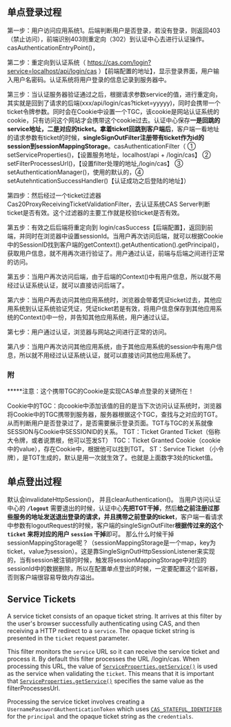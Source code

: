 ## 单点登录过程
第一步：用户访问应用系统1。后端判断用户是否登录，若没有登录，则返回403（禁止访问），前端识别403则重定向（302）到认证中心去进行认证操作。casAuthenticationEntryPoint()，

第二步：重定向到认证系统（ https://cas.com/login?service=localhost/api/login/cas ）【前端配置的地址】，显示登录界面，用户输入用户名密码。认证系统将用户登录的信息记录到服务器中。

第三步：当认证服务器验证通过之后，根据请求参数service的值，进行重定向，其实就是回到了请求的后端(xxx/api/login/cas?ticket=yyyyy)，同时会携带一个ticket令牌参数。同时会在Cookie中设置一个TGC，该cookie是网站认证系统的cookie，只有访问这个网站才会携带这个cookie过去。认证中心保存**一是回跳的service地址，二是对应的ticket。**拿着ticket**回跳到客户端后**，客户端一看地址的请求参数有ticket的时候，**singleSignOutFilter注册带有ticket作为id的session到sessionMappingStorage**。casAuthenticationFilter（ ① setServiceProperties()，【设置服务地址，localhost/api + /login/cas】 ② setFilterProcessesUrl()，【设置filter处理的地址,/login/cas】 ③ setAuthenticationManager()，使用的默认的，④ setAutehnticationSuccessHandler()【认证成功之后登陆的地址】）

第四步：然后经过一个ticket过滤器Cas20ProxyReceivingTicketValidationFilter，去认证系统CAS Server判断ticket是否有效。这个过滤器的主要工作就是校验ticket是否有效。

第五步：有效之后后端将重定向到 login/casSuccess【后端配置】，返回到前端，并同时在浏览器中设置sessionId。当用户再次访问后端，就可以根据Cookie 中的SessionID找到客户端的getContext().getAuthentication().getPrincipal()，获取用户信息，就不用再次进行验证了。用户通过认证，前端与后端之间进行正常的访问。

第五步：当用户再次访问后端，由于后端的Context()中有用户信息，所以就不用经过认证系统认证，就可以直接访问后端了。

第六步：当用户再去访问其他应用系统时，浏览器会带着凭证ticket过去，其他应用系统到认证系统验证凭证，凭证ticket若是有效，将用户信息保存到其他应用系统的Context()中一份，并告知其他应用系统，用户通过认证。

第七步：用户通过认证，浏览器与网站之间进行正常的访问。

第八步：当用户再次访问其他应用系统，由于其他应用系统的session中有用户信息，所以就不用经过认证系统认证，就可以直接访问其他应用系统了。

### 附
*****注意：这个携带TGC的Cookie是实现CAS单点登录的关键所在！

Cookie中的TGC：向cookie中添加该值的目的是当下次访问认证系统时，浏览器将Cookie中的TGC携带到服务器，服务器根据这个TGC，查找与之对应的TGT。从而判断用户是否登录过了，是否需要展示登录页面。TGT与TGC的关系就像SESSION与Cookie中SESSIONID的关系。
TGT：Ticket Granted Ticket（俗称大令牌，或者说票根，他可以签发ST）
TGC：Ticket Granted Cookie（cookie中的value），存在Cookie中，根据他可以找到TGT。
ST：Service Ticket （小令牌），是TGT生成的，默认是用一次就生效了。也就是上面数字3处的ticket值。

## 单点登出过程
默认会invalidateHttpSession()， 并且clearAuthentication()。
当用户访问认证中心的 **`/logout`** 需要退出的时候，认证中心**先把TGT干掉**，然后**给之前注册过那些服务的地址发送退出登录的请求，并且携带之前登录的ticket**，客户端一看请求中参数有logoutRequest的时候，客户端的singleSignOutFilter**根据传过来的这个 `ticket` 来将对应的用户 `session` 干掉**即可。
那么什么时候干掉sessionMappingStorage呢？（sessionMappingStorage是一个map，key为ticket，value为session）。这是靠SingleSignOutHttpSessionListener来实现的，当有session被注销的时候，触发将sessionMappingStorage中对应的sessionId中的数据删除，所以在配置单点登出的时候，一定要配置这个监听器，否则客户端很容易导致内存溢出。

## Service Tickets

A service ticket consists of an opaque ticket string. It arrives at this filter by the user's browser successfully authenticating using CAS, and then receiving a HTTP redirect to a  `service`. The opaque ticket string is presented in the  `ticket`  request parameter.

This filter monitors the  `service`  URL so it can receive the service ticket and process it. By default this filter processes the URL  /login/cas. When processing this URL, the value of  [`ServiceProperties.getService()`](https://docs.spring.io/spring-security/site/docs/4.2.20.RELEASE/apidocs/org/springframework/security/cas/ServiceProperties.html#getService--)  is used as the  service  when validating the  `ticket`. This means that it is important that  [`ServiceProperties.getService()`](https://docs.spring.io/spring-security/site/docs/4.2.20.RELEASE/apidocs/org/springframework/security/cas/ServiceProperties.html#getService--)  specifies the same value as the  filterProcessesUrl.

Processing the service ticket involves creating a  `UsernamePasswordAuthenticationToken`  which uses  [`CAS_STATEFUL_IDENTIFIER`](https://docs.spring.io/spring-security/site/docs/4.2.20.RELEASE/apidocs/org/springframework/security/cas/web/CasAuthenticationFilter.html#CAS_STATEFUL_IDENTIFIER)  for the  `principal`  and the opaque ticket string as the  `credentials`.





<!--stackedit_data:
eyJoaXN0b3J5IjpbMTY1ODAzNDY5MSwtMTk2OTI5OTgzMCwtOT
AwMzQwMjQ2LDQ0NjYyMzMwMCw2NDEzMjkzNTgsLTE5MTA0MTcy
OSwtMzc4NTk2NzM4XX0=
-->